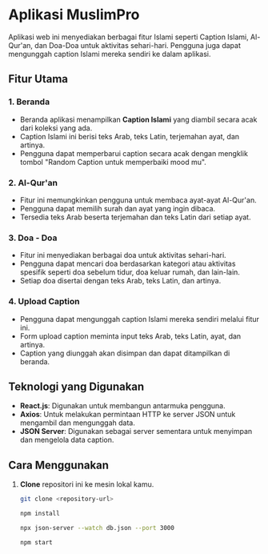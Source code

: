 # Aplikasi MuslimPro

Aplikasi web ini menyediakan berbagai fitur Islami seperti Caption Islami, Al-Qur'an, dan Doa-Doa untuk aktivitas sehari-hari. Pengguna juga dapat mengunggah caption Islami mereka sendiri ke dalam aplikasi.

## Fitur Utama

### 1. Beranda
- Beranda aplikasi menampilkan **Caption Islami** yang diambil secara acak dari koleksi yang ada.
- Caption Islami ini berisi teks Arab, teks Latin, terjemahan ayat, dan artinya.
- Pengguna dapat memperbarui caption secara acak dengan mengklik tombol "Random Caption untuk memperbaiki mood mu".

### 2. Al-Qur'an
- Fitur ini memungkinkan pengguna untuk membaca ayat-ayat Al-Qur'an.
- Pengguna dapat memilih surah dan ayat yang ingin dibaca.
- Tersedia teks Arab beserta terjemahan dan teks Latin dari setiap ayat.

### 3. Doa - Doa
- Fitur ini menyediakan berbagai doa untuk aktivitas sehari-hari.
- Pengguna dapat mencari doa berdasarkan kategori atau aktivitas spesifik seperti doa sebelum tidur, doa keluar rumah, dan lain-lain.
- Setiap doa disertai dengan teks Arab, teks Latin, dan artinya.

### 4. Upload Caption
- Pengguna dapat mengunggah caption Islami mereka sendiri melalui fitur ini.
- Form upload caption meminta input teks Arab, teks Latin, ayat, dan artinya.
- Caption yang diunggah akan disimpan dan dapat ditampilkan di beranda.

## Teknologi yang Digunakan
- **React.js**: Digunakan untuk membangun antarmuka pengguna.
- **Axios**: Untuk melakukan permintaan HTTP ke server JSON untuk mengambil dan mengunggah data.
- **JSON Server**: Digunakan sebagai server sementara untuk menyimpan dan mengelola data caption.

## Cara Menggunakan
1. **Clone** repositori ini ke mesin lokal kamu.
   ```bash
   git clone <repository-url> 
   
   npm install

   npx json-server --watch db.json --port 3000
   
   npm start

